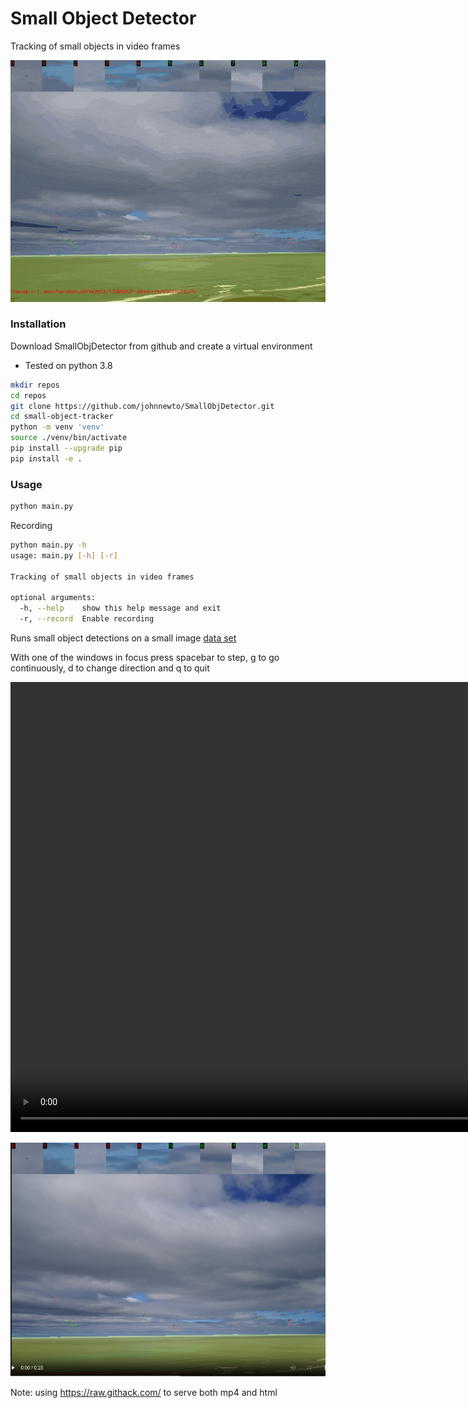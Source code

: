 # Small Object Detector
Tracking of small objects in video frames

<p align="center">
  <img src="data/Karioitahi_09Feb2022/132MSDCF-28mm-f4.gif" width="600">
</p>

### Installation

Download SmallObjDetector from github and create a virtual environment

- Tested on python 3.8

``` sh
mkdir repos
cd repos
git clone https://github.com/johnnewto/SmallObjDetector.git
cd small-object-tracker
python -m venv 'venv'
source ./venv/bin/activate
pip install --upgrade pip
pip install -e .
```

 
### Usage

``` sh
python main.py
```

Recording
``` sh
python main.py -h
usage: main.py [-h] [-r]

Tracking of small objects in video frames

optional arguments:
  -h, --help    show this help message and exit
  -r, --record  Enable recording
```

Runs small object detections on a small image [data set](https://github.com/johnnewto/MauiTracker/tree/main/data/Karioitahi_09Feb2022/132MSDCF-28mm-f4)

With one of the windows in focus press spacebar to step, g to go continuously, d to change direction and q to quit

<video width="1280" height="720"  controls>
  <source src="https://raw.githack.com/johnnewto/MauiTracker/main/data/Karioitahi_09Feb2022/132MSDCF-28mm-f4.mp4" type="video/mp4">
  This might show in github
</video>


[![This should show in github](images/mainview.png)](https://raw.githack.com/johnnewto/MauiTracker/main/video.html)

Note: using  https://raw.githack.com/ to serve both mp4 and html